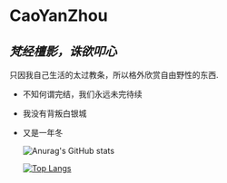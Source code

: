 # CaoYanZhou
## _梵经檀影，诛欲叩心_

只因我自己生活的太过教条，所以格外欣赏自由野性的东西.

- 不知何谓完结，我们永远未完待续

- 我没有背叛白银城

- 又是一年冬

  ![Anurag's GitHub stats](https://github-readme-stats.vercel.app/api?username=caoyanzhou&show_icons=true&theme=tokyonight)

  

  [![Top Langs](https://github-readme-stats.vercel.app/api/top-langs/?username=caoyanzhou)](https://github.com/anuraghazra/github-readme-stats)

  
